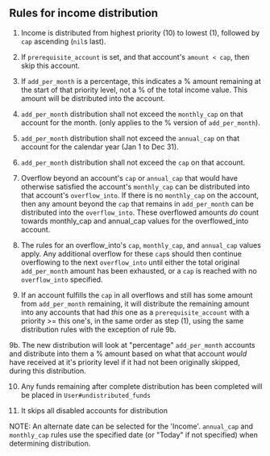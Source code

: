 ## Rules for income distribution

1. Income is distributed from highest priority (10) to lowest (1), followed by `cap` ascending (`nil`s last).

2. If `prerequisite_account` is set, and that account's `amount < cap`, then skip this account.

3. If `add_per_month` is a percentage, this indicates a % amount remaining at the start of that priority level, not a % of the total income value. This amount will be distributed into the account.

4. `add_per_month` distribution shall not exceed the `monthly_cap` on that account for the month. (only applies to the % version of `add_per_month`).

5. `add_per_month` distribution shall not exceed the `annual_cap` on that account for the calendar year (Jan 1 to Dec 31).

6. `add_per_month` distribution shall not exceed the `cap` on that account.

7. Overflow beyond an account's `cap` or `annual_cap` that would have otherwise satisfied the account's `monthly_cap` can be distributed into that account's `overflow_into`. If there is no `monthly_cap` on the account, then any amount beyond the `cap` that remains in `add_per_month` can be distributed into the `overflow_into`. These overflowed amounts *do* count towards monthly_cap and annual_cap values for the overflowed_into account.

8. The rules for an overflow_into's `cap`, `monthly_cap`, and `annual_cap` values apply. Any additional overflow for these `cap`s should then continue overflowing to the next `overflow_into` until either the total original `add_per_month` amount has been exhausted, or a `cap` is reached with no `overflow_into` specified.

9. If an account fulfills the `cap` in all overflows and still has some amount from `add_per_month` remaining, it will distribute the remaining amount into any accounts that had *this* one as a `prerequisite_account` with a priority >= this one's, in the same order as step (1), using the same distribution rules with the exception of rule 9b.

9b. The new distribution will look at "percentage" `add_per_month` accounts and distribute into them a % amount based on what that account *would* have received at it's priority level if it had not been originally skipped, during this distribution.

10. Any funds remaining after complete distribution has been completed will be placed in `User#undistributed_funds`

11. It skips all disabled accounts for distribution


NOTE: An alternate date can be selected for the 'Income'. `annual_cap` and `monthly_cap` rules use the specified date (or "Today" if not specified) when determining distribution.
